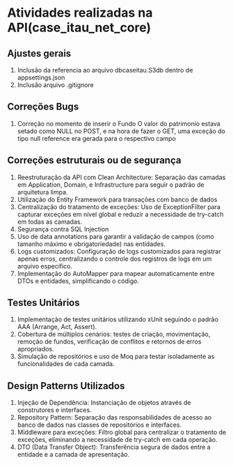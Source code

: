 # Atividades realizadas na API(case_itau_net_core)

## Ajustes gerais
1.  Inclusão da referencia ao arquivo dbcaseitau.S3db dentro de appsettings.json
2.  Inclusão arquivo .gitignore

## Correções Bugs
1.  Correção no momento de inserir o Fundo
    O valor do patrimonio estava setado como NULL no POST, e na hora de fazer o GET, uma exceção do tipo null reference era gerada para o respectivo campo

## Correções estruturais ou de segurança
1.  Reestruturação da API com Clean Architecture: Separação das camadas em Application, Domain, e Infrastructure para seguir o padrão de arquitetura limpa.
2.  Utilização do Entity Framework para transações com banco de dados
3.  Centralização do tratamento de exceções: Uso de ExceptionFilter para capturar exceções em nível global e reduzir a necessidade de try-catch em todas as camadas.
4.  Segurança contra SQL Injection
5.  Uso de data annotations para garantir a validação de campos (como tamanho máximo e obrigatoriedade) nas entidades.
6.  Logs customizados: Configuração de logs customizados para registrar apenas erros, centralizando o controle dos registros de logs em um arquivo específico.
7.  Implementação do AutoMapper para mapear automaticamente entre DTOs e entidades, simplificando o código.

## Testes Unitários
1. Implementação de testes unitários utilizando xUnit seguindo o padrão AAA (Arrange, Act, Assert).
2. Cobertura de múltiplos cenários: testes de criação, movimentação, remoção de fundos, verificação de conflitos e retornos de erros apropriados.
3. Simulação de repositórios e uso de Moq para testar isoladamente as funcionalidades de cada camada.

## Design Patterns Utilizados
1.  Injeção de Dependência: Instanciação de objetos através de construtores e interfaces.
2.  Repository Pattern: Separação das responsabilidades de acesso ao banco de dados nas classes de repositórios e interfaces.
3.  Middleware para exceções: Filtro global para centralizar o tratamento de exceções, eliminando a necessidade de try-catch em cada operação.
4.  DTO (Data Transfer Object): Transferência segura de dados entre a entidade e a camada de apresentação.